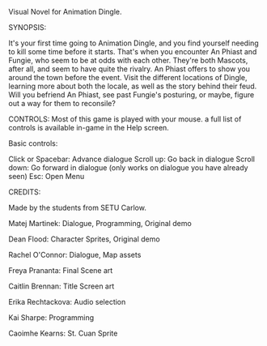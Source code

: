 Visual Novel for Animation Dingle.


SYNOPSIS:

It's your first time going to Animation Dingle, and you find yourself needing to kill some time before it starts. That's when you encounter An Phiast and Fungie, who seem to be at odds with each other. They're both Mascots, after all, and seem to have quite the rivalry. An Phiast offers to show you around the town before the event. Visit the different locations of Dingle, learning more about both the locale, as well as the story behind their feud. Will you befriend An Phiast, see past Fungie's posturing, or maybe, figure out a way for them to reconsile?




CONTROLS:
Most of this game is played with your mouse. a full list of controls is available in-game in the Help screen.

Basic controls:

Click or Spacebar: Advance dialogue
Scroll up: Go back in dialogue
Scroll down: Go forward in dialogue (only works on dialogue you have already seen)
Esc: Open Menu


CREDITS:

Made by the students from SETU Carlow.

Matej Martinek: Dialogue, Programming, Original demo

Dean Flood: Character Sprites, Original demo

Rachel O'Connor: Dialogue, Map assets

Freya Prananta: Final Scene art

Caitlin Brennan: Title Screen art

Erika Rechtackova: Audio selection

Kai Sharpe: Programming

Caoimhe Kearns: St. Cuan Sprite        